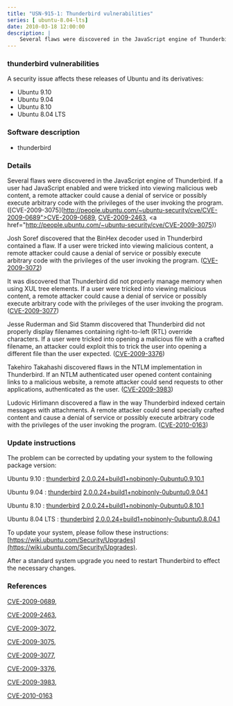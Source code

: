 ```yaml
---
title: "USN-915-1: Thunderbird vulnerabilities"
series: [ ubuntu-8.04-lts]
date: 2010-03-18 12:00:00
description: |
    Several flaws were discovered in the JavaScript engine of Thunderbird. If a user had JavaScript enabled and were tricked into viewing malicious web content, a remote attacker could cause a denial of service or possibly execute arbitrary code with the privileges of the user invoking the program. ([CVE-2009-3075](http://people.ubuntu.com/~ubuntu-security/cve/CVE-2009-0689">CVE-2009-0689</a>, <a href="http://people.ubuntu.com/~ubuntu-security/cve/CVE-2009-2463">CVE-2009-2463</a>, <a href="http://people.ubuntu.com/~ubuntu-security/cve/CVE-2009-3075))
--- 
```

 
 


### thunderbird vulnerabilities

A security issue affects these releases of Ubuntu and its derivatives:

* Ubuntu 9.10
* Ubuntu 9.04
* Ubuntu 8.10
* Ubuntu 8.04 LTS

### Software description

* thunderbird 

### Details

Several flaws were discovered in the JavaScript engine of Thunderbird. If a user had JavaScript enabled and were tricked into viewing malicious web content, a remote attacker could cause a denial of service or possibly execute arbitrary code with the privileges of the user invoking the program. ([CVE-2009-3075](http://people.ubuntu.com/~ubuntu-security/cve/CVE-2009-0689">CVE-2009-0689</a>, <a href="http://people.ubuntu.com/~ubuntu-security/cve/CVE-2009-2463">CVE-2009-2463</a>, <a href="http://people.ubuntu.com/~ubuntu-security/cve/CVE-2009-3075))

Josh Soref discovered that the BinHex decoder used in Thunderbird contained a flaw. If a user were tricked into viewing malicious content, a remote attacker could cause a denial of service or possibly execute arbitrary code with the privileges of the user invoking the program. ([CVE-2009-3072](http://people.ubuntu.com/~ubuntu-security/cve/CVE-2009-3072))

It was discovered that Thunderbird did not properly manage memory when using XUL tree elements. If a user were tricked into viewing malicious content, a remote attacker could cause a denial of service or possibly execute arbitrary code with the privileges of the user invoking the program. ([CVE-2009-3077](http://people.ubuntu.com/~ubuntu-security/cve/CVE-2009-3077))

Jesse Ruderman and Sid Stamm discovered that Thunderbird did not properly display filenames containing right-to-left (RTL) override characters. If a user were tricked into opening a malicious file with a crafted filename, an attacker could exploit this to trick the user into opening a different file than the user expected. ([CVE-2009-3376](http://people.ubuntu.com/~ubuntu-security/cve/CVE-2009-3376))

Takehiro Takahashi discovered flaws in the NTLM implementation in Thunderbird. If an NTLM authenticated user opened content containing links to a malicious website, a remote attacker could send requests to other applications, authenticated as the user. ([CVE-2009-3983](http://people.ubuntu.com/~ubuntu-security/cve/CVE-2009-3983))

Ludovic Hirlimann discovered a flaw in the way Thunderbird indexed certain messages with attachments. A remote attacker could send specially crafted content and cause a denial of service or possibly execute arbitrary code with the privileges of the user invoking the program. ([CVE-2010-0163](http://people.ubuntu.com/~ubuntu-security/cve/CVE-2010-0163)) 

### Update instructions

The problem can be corrected by updating your system to the following package version:

Ubuntu 9.10
 : [thunderbird](https://launchpad.net/ubuntu/+source/thunderbird) <span> [2.0.0.24+build1+nobinonly-0ubuntu0.9.10.1](https://launchpad.net/ubuntu/+source/thunderbird/2.0.0.24+build1+nobinonly-0ubuntu0.9.10.1) </span> 

Ubuntu 9.04
 : [thunderbird](https://launchpad.net/ubuntu/+source/thunderbird) <span> [2.0.0.24+build1+nobinonly-0ubuntu0.9.04.1](https://launchpad.net/ubuntu/+source/thunderbird/2.0.0.24+build1+nobinonly-0ubuntu0.9.04.1) </span> 

Ubuntu 8.10
 : [thunderbird](https://launchpad.net/ubuntu/+source/thunderbird) <span> [2.0.0.24+build1+nobinonly-0ubuntu0.8.10.1](https://launchpad.net/ubuntu/+source/thunderbird/2.0.0.24+build1+nobinonly-0ubuntu0.8.10.1) </span> 

Ubuntu 8.04 LTS
 : [thunderbird](https://launchpad.net/ubuntu/+source/thunderbird) <span> [2.0.0.24+build1+nobinonly-0ubuntu0.8.04.1](https://launchpad.net/ubuntu/+source/thunderbird/2.0.0.24+build1+nobinonly-0ubuntu0.8.04.1) </span> 

To update your system, please follow these instructions: [https://wiki.ubuntu.com/Security/Upgrades](https://wiki.ubuntu.com/Security/Upgrades).

After a standard system upgrade you need to restart Thunderbird to effect the necessary changes. 

### References

 
 [CVE-2009-0689](http://people.ubuntu.com/~ubuntu-security/cve/CVE-2009-0689), 

 [CVE-2009-2463](http://people.ubuntu.com/~ubuntu-security/cve/CVE-2009-2463), 

 [CVE-2009-3072](http://people.ubuntu.com/~ubuntu-security/cve/CVE-2009-3072), 

 [CVE-2009-3075](http://people.ubuntu.com/~ubuntu-security/cve/CVE-2009-3075), 

 [CVE-2009-3077](http://people.ubuntu.com/~ubuntu-security/cve/CVE-2009-3077), 

 [CVE-2009-3376](http://people.ubuntu.com/~ubuntu-security/cve/CVE-2009-3376), 

 [CVE-2009-3983](http://people.ubuntu.com/~ubuntu-security/cve/CVE-2009-3983), 

 [CVE-2010-0163](http://people.ubuntu.com/~ubuntu-security/cve/CVE-2010-0163)
 

